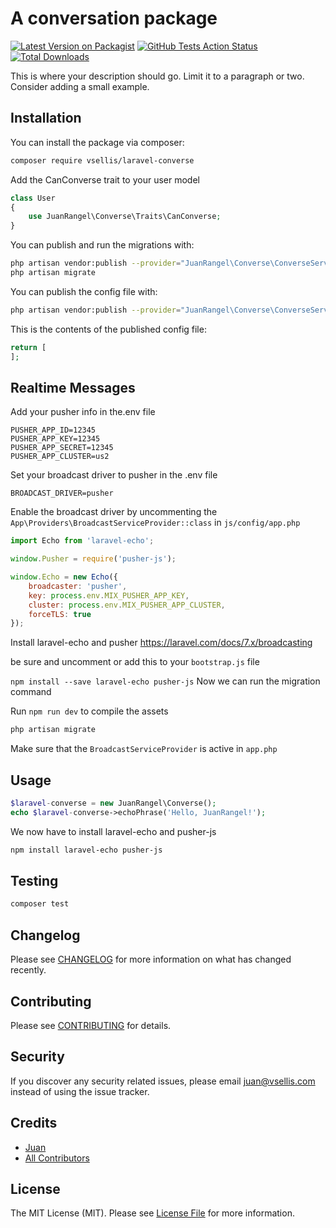 # A conversation package

[![Latest Version on Packagist](https://img.shields.io/packagist/v/vsellis/laravel-converse.svg?style=flat-square)](https://packagist.org/packages/vsellis/laravel-converse)
[![GitHub Tests Action Status](https://img.shields.io/github/workflow/status/vsellis/laravel-converse/run-tests?label=tests)](https://github.com/vsellis/laravel-converse/actions?query=workflow%3Arun-tests+branch%3Amaster)
[![Total Downloads](https://img.shields.io/packagist/dt/vsellis/laravel-converse.svg?style=flat-square)](https://packagist.org/packages/vsellis/laravel-converse)


This is where your description should go. Limit it to a paragraph or two. Consider adding a small example.

## Installation

You can install the package via composer:

```bash
composer require vsellis/laravel-converse
```

Add the CanConverse trait to your user model
```php
class User
{
    use JuanRangel\Converse\Traits\CanConverse;
}    
```

You can publish and run the migrations with:

```bash
php artisan vendor:publish --provider="JuanRangel\Converse\ConverseServiceProvider" --tag="migrations"
php artisan migrate
```

You can publish the config file with:
```bash
php artisan vendor:publish --provider="JuanRangel\Converse\ConverseServiceProvider" --tag="config"
```

This is the contents of the published config file:

```php
return [
];
```
## Realtime Messages

Add your pusher info in the.env file

```
PUSHER_APP_ID=12345
PUSHER_APP_KEY=12345
PUSHER_APP_SECRET=12345
PUSHER_APP_CLUSTER=us2
```

Set your broadcast driver to pusher in the .env file

```
BROADCAST_DRIVER=pusher
```

Enable the broadcast driver by uncommenting the `App\Providers\BroadcastServiceProvider::class` in `js/config/app.php`

```javascript
import Echo from 'laravel-echo';

window.Pusher = require('pusher-js');

window.Echo = new Echo({
    broadcaster: 'pusher',
    key: process.env.MIX_PUSHER_APP_KEY,
    cluster: process.env.MIX_PUSHER_APP_CLUSTER,
    forceTLS: true
});
``` 


Install laravel-echo and pusher 
https://laravel.com/docs/7.x/broadcasting

be sure and uncomment or add this to your `bootstrap.js` file

`npm install --save laravel-echo pusher-js`
Now we can run the migration command

Run `npm run dev` to compile the assets

```bash
php artisan migrate
```

Make sure that the `BroadcastServiceProvider` is active in `app.php`

## Usage

``` php
$laravel-converse = new JuanRangel\Converse();
echo $laravel-converse->echoPhrase('Hello, JuanRangel!');
```

We now have to install laravel-echo and pusher-js
```bash
npm install laravel-echo pusher-js
```

## Testing

``` bash
composer test
```

## Changelog

Please see [CHANGELOG](CHANGELOG.md) for more information on what has changed recently.

## Contributing

Please see [CONTRIBUTING](CONTRIBUTING.md) for details.

## Security

If you discover any security related issues, please email juan@vsellis.com instead of using the issue tracker.

## Credits

- [Juan](https://github.com/JuanRangel)
- [All Contributors](../../contributors)

## License

The MIT License (MIT). Please see [License File](LICENSE.md) for more information.
